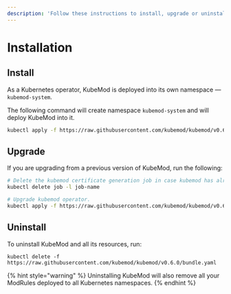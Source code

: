 ```yaml
---
description: 'Follow these instructions to install, upgrade or uninstall KubeMod'
---
```


# Installation

## Install

As a Kubernetes operator, KubeMod is deployed into its own namespace — `kubemod-system`.

The following command will create namespace `kubemod-system` and will deploy KubeMod into it.

```bash
kubectl apply -f https://raw.githubusercontent.com/kubemod/kubemod/v0.6.0/bundle.yaml
```

## Upgrade

If you are upgrading from a previous version of KubeMod, run the following:

```bash
# Delete the kubemod certificate generation job in case kubemod has already been installed.
kubectl delete job -l job-name

# Upgrade kubemod operator.
kubectl apply -f https://raw.githubusercontent.com/kubemod/kubemod/v0.6.0/bundle.yaml
```

## Uninstall

To uninstall KubeMod and all its resources, run:

```text
kubectl delete -f https://raw.githubusercontent.com/kubemod/kubemod/v0.6.0/bundle.yaml
```

{% hint style="warning" %}
Uninstalling KubeMod will also remove all your ModRules deployed to all Kubernetes namespaces.
{% endhint %}

